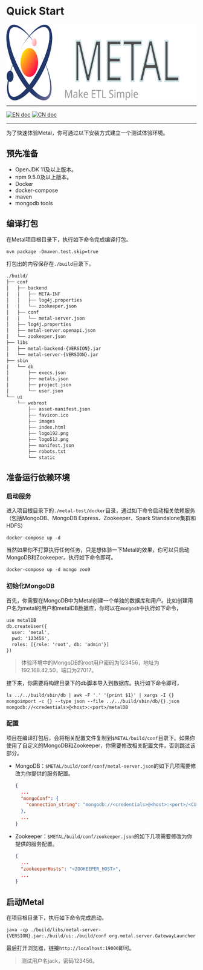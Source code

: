 # Quick Start

<img src="/metal-ui/public/images/metal_brand.svg" alt="metal logo" height="200px" align="center" />

---

[![EN doc](https://img.shields.io/badge/document-English-blue.svg)](/doc/Quick_Start.md) [![CN doc](https://img.shields.io/badge/document-Chinese-yellow.svg)](/doc/Quick_Start_cn.md)

---

为了快速体验Metal，你可通过以下安装方式建立一个测试体验环境。
## 预先准备
- OpenJDK 11及以上版本。
- npm 9.5.0及以上版本。
- Docker
- docker-compose
- maven
- mongodb tools

## 编译打包

在Metal项目根目录下，执行如下命令完成编译打包。
```shell
mvn package -Dmaven.test.skip=true
```
打包出的内容保存在`./build`目录下。
```shell
./build/
├── conf
│   ├── backend
│   │   ├── META-INF
│   │   ├── log4j.properties
│   │   └── zookeeper.json
│   ├── conf
│   │   └── metal-server.json
│   ├── log4j.properties
│   ├── metal-server.openapi.json
│   └── zookeeper.json
├── libs
│   ├── metal-backend-{VERSION}.jar
│   └── metal-server-{VERSION}.jar
├── sbin
│   └── db
│       ├── execs.json
│       ├── metals.json
│       ├── project.json
│       └── user.json
└── ui
    └── webroot
        ├── asset-manifest.json
        ├── favicon.ico
        ├── images
        ├── index.html
        ├── logo192.png
        ├── logo512.png
        ├── manifest.json
        ├── robots.txt
        └── static
```
## 准备运行依赖环境
### 启动服务
进入项目根目录下的`./metal-test/docker`目录，通过如下命令启动相关依赖服务（包括MongoDB、MongoDB Express、Zookeeper、Spark Standalone集群和HDFS）
```shell
docker-compose up -d
```
当然如果你不打算执行任何任务，只是想体验一下Metal的效果，你可以只启动MongoDB和Zookeeper。执行如下命令即可。
```shell
docker-compose up -d mongo zoo0
```
### 初始化MongoDB
首先，你需要在MongoDB中为Metal创建一个单独的数据库和用户。比如创建用户名为metal的用户和metalDB数据库，你可以在`mongosh`中执行如下命令，
```shell
use metalDB
db.createUser({
  user: 'metal', 
  pwd: '123456', 
  roles: [{role: 'root', db: 'admin'}]
})
```
> 体验环境中的MongoDB的root用户密码为123456，地址为192.168.42.50，端口为27017。

接下来，你需要将构建目录下的db脚本导入到数据库。执行如下命令即可，
```shell
ls ../../build/sbin/db | awk -F '.' '{print $1}' | xargs -I {} mongoimport -c {} --type json --file ../../build/sbin/db/{}.json mongodb://<credentials>@<host>:<port>/metalDB
```
### 配置
项目在编译打包后，会将相关配置文件复制到`$METAL/build/conf`目录下。如果你使用了自定义的MongoDB和Zookeeper，你需要修改相关配置文件，否则跳过该部分。
- MongoDB：`$METAL/build/conf/conf/metal-server.json`的如下几项需要修改为你提供的服务配置。
  ```json
  {
    ...
    "mongoConf": {
      "connection_string": "mongodb://<credentials>@<host>:<port>/<CUSTOM_DB>"
    },
    ...
  }
  ```

- Zookeeper：`$METAL/build/conf/zookeeper.json`的如下几项需要修改为你提供的服务配置。
  ```json
  {
    ...
    "zookeeperHosts": "<ZOOKEEPER_HOST>",
    ...
  }
  ```

## 启动Metal
在项目根目录下，执行如下命令完成启动。
```shell
java -cp ./build/libs/metal-server-{VERSION}.jar:./build/ui:./build/conf org.metal.server.GatewayLauncher
```
最后打开浏览器，链接`http://localhost:19000`即可。
> 测试用户名jack，密码123456。
